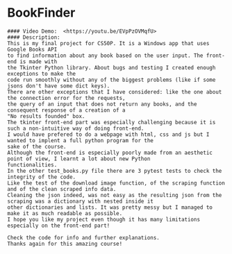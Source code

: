   # BookFinder
    #### Video Demo:  <https://youtu.be/EVpPzOVMqfU>
    #### Description:
    This is my final project for CS50P. It is a Windows app that uses Google Books API
    to find information about any book based on the user input. The front-end is made with
    the Tkinter Python library. About bugs and testing I created enough exceptions to make the
    code run smoothly without any of the biggest problems (like if some jsons don't have some dict keys).
    There are other exceptions that I have considered: like the one about the connection error for the requests,
    the query of an input that does not return any books, and the consequent response of a creation of a
    "No results founded" box.
    The tkinter front-end part was especially challenging because it is such a non-intuitive way of doing front-end.
    I would have prefered to do a webpage with html, css and js but I wanted to implent a full python program for the
    sake of the course.
    Although the front-end is especially poorly made from an aesthetic point of view, I learnt a lot about new Python
    functionalities.
    In the other test_books.py file there are 3 pytest tests to check the integrity of the code.
    Like the test of the download image function, of the scraping function and of the clean scraped info data.
    Cleaning the json indeed, was not easy as the resulting json from the scraping was a dictionary with nested inside it
    other dictionaries and lists. It was pretty messy but I managed to make it as much readable as possible.
    I hope you like my project even though it has many limitations especially on the front-end part!
    
    Check the code for info and further explanations.
    Thanks again for this amazing course!